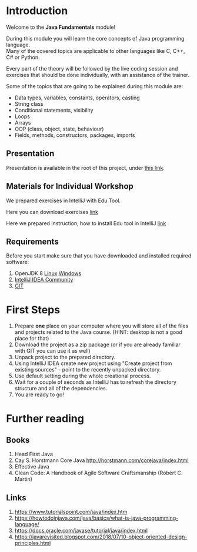 # Introduction

Welcome to the **Java Fundamentals** module!

During this module you will learn the core concepts of Java programming language. <br>
Many of the covered topics are applicable to other languages like C, C++, C# or Python.

Every part of the theory will be followed by the live coding session
and exercises that should be done individually, with an assistance of the trainer.

Some of the topics that are going to be explained during this module are:
- Data types, variables, constants, operators, casting
- String class
- Conditional statements, visibility
- Loops
- Arrays
- OOP (class, object, state, behaviour)
- Fields, methods, constructors, packages, imports

## Presentation
Presentation is available in the root of this project, under [this link](https://gitlab.com/sda-international/program/java/java-fundamentals/-/blob/master/Java%20Fundamentals.pdf).

## Materials for Individual Workshop

We prepared exercises in IntelliJ with Edu Tool. 

Here you can download exercises [link](https://homeworks.java.en.sdacademy.pro/)

Here we prepared instruction, how to install Edu tool in IntelliJ [link](How_to_add_Edu_tool_to_IntelliJ_PyCharm.pdf)

## Requirements

Before you start make sure that you have downloaded and installed required software:
1. OpenJDK 8 [Linux](https://openjdk.java.net/install/) [Windows](https://developers.redhat.com/products/openjdk/download)
2. [IntelliJ IDEA Community](https://www.jetbrains.com/idea/download/#section=windows)
3. [GIT](https://git-scm.com/downloads)
 
# First Steps

1. Prepare **one** place on your computer where you will store all of the files and projects related to the Java course. (HINT: desktop is not a good place for that)
2. Download the project as a zip package (or if you are already familiar with GIT you can use it as well)
3. Unpack project to the prepared directory.
4. Using IntelliJ IDEA create new project using "Create project from existing sources" - point to the recently unpacked directory.
5. Use default setting during the whole creational process.
6. Wait for a couple of seconds as IntelliJ has to refresh the directory structure and all of the dependencies.
7. You are ready to go!

# Further reading

## Books

1.  Head First Java
2.  Cay S. Horstmann Core Java http://horstmann.com/corejava/index.html
3.  Effective Java
4.  Clean Code: A Handbook of Agile Software Craftsmanship (Robert C. Martin)

## Links

1.  https://www.tutorialspoint.com/java/index.htm
2.  https://howtodoinjava.com/java/basics/what-is-java-programming-language/
3.  https://docs.oracle.com/javase/tutorial/java/index.html
4.  https://javarevisited.blogspot.com/2018/07/10-object-oriented-design-principles.html